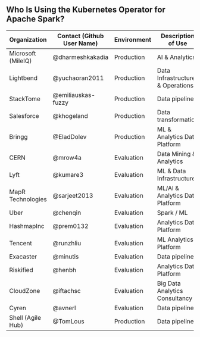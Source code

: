## Who Is Using the Kubernetes Operator for Apache Spark?

| Organization | Contact (Github User Name) | Environment | Description of Use |
| ------------- | ------------- | ------------- | ------------- |
| Microsoft (MileIQ) |@dharmeshkakadia| Production | AI & Analytics |
| Lightbend |@yuchaoran2011| Production | Data Infrastructure & Operations |
| StackTome | @emiliauskas-fuzzy | Production | Data pipelines |
| Salesforce | @khogeland | Production | Data transformation |
| Bringg | @EladDolev | Production | ML & Analytics Data Platform |
| CERN|@mrow4a| Evaluation | Data Mining & Analytics |
| Lyft |@kumare3| Evaluation | ML & Data Infrastructure |
| MapR Technologies |@sarjeet2013| Evaluation | ML/AI & Analytics Data Platform |
| Uber| @chenqin| Evaluation| Spark / ML|
| HashmapInc| @prem0132 | Evaluation | Analytics Data Platform |
| Tencent | @runzhliu | Evaluation | ML Analytics Platform |
| Exacaster | @minutis | Evaluation | Data pipelines
| Riskified | @henbh | Evaluation | Analytics Data Platform
| CloudZone | @iftachsc | Evaluation | Big Data Analytics Consultancy
| Cyren | @avnerl | Evaluation | Data pipelines
| Shell (Agile Hub) | @TomLous | Production| Data pipelines |
